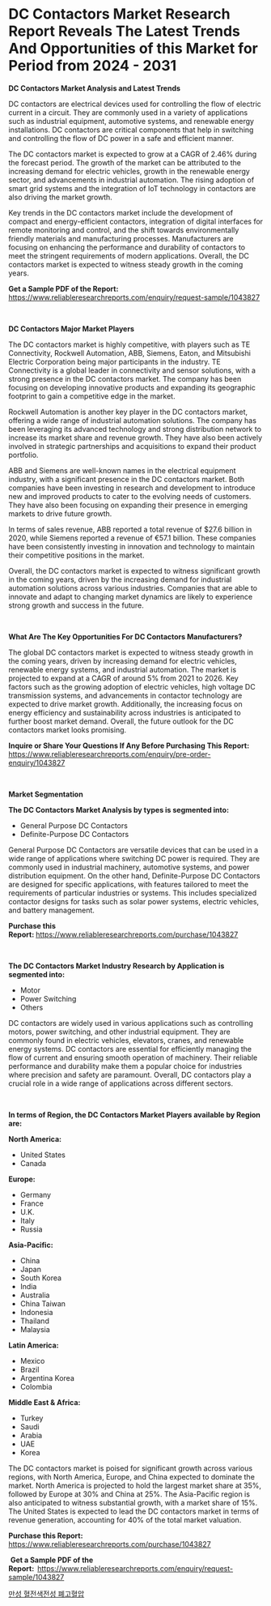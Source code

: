 <p><h1>DC Contactors Market Research Report Reveals The Latest Trends And Opportunities of this Market for Period from 2024 - 2031</h1></p><p><strong>DC Contactors Market Analysis and Latest Trends</strong></p>
<p><p>DC contactors are electrical devices used for controlling the flow of electric current in a circuit. They are commonly used in a variety of applications such as industrial equipment, automotive systems, and renewable energy installations. DC contactors are critical components that help in switching and controlling the flow of DC power in a safe and efficient manner.</p><p>The DC contactors market is expected to grow at a CAGR of 2.46% during the forecast period. The growth of the market can be attributed to the increasing demand for electric vehicles, growth in the renewable energy sector, and advancements in industrial automation. The rising adoption of smart grid systems and the integration of IoT technology in contactors are also driving the market growth.</p><p>Key trends in the DC contactors market include the development of compact and energy-efficient contactors, integration of digital interfaces for remote monitoring and control, and the shift towards environmentally friendly materials and manufacturing processes. Manufacturers are focusing on enhancing the performance and durability of contactors to meet the stringent requirements of modern applications. Overall, the DC contactors market is expected to witness steady growth in the coming years.</p></p>
<p><strong>Get a Sample PDF of the Report:&nbsp;</strong> <a href="https://www.reliableresearchreports.com/enquiry/request-sample/1043827">https://www.reliableresearchreports.com/enquiry/request-sample/1043827</a></p>
<p>&nbsp;</p>
<p><strong>DC Contactors Major Market Players</strong></p>
<p><p>The DC contactors market is highly competitive, with players such as TE Connectivity, Rockwell Automation, ABB, Siemens, Eaton, and Mitsubishi Electric Corporation being major participants in the industry. TE Connectivity is a global leader in connectivity and sensor solutions, with a strong presence in the DC contactors market. The company has been focusing on developing innovative products and expanding its geographic footprint to gain a competitive edge in the market.</p><p>Rockwell Automation is another key player in the DC contactors market, offering a wide range of industrial automation solutions. The company has been leveraging its advanced technology and strong distribution network to increase its market share and revenue growth. They have also been actively involved in strategic partnerships and acquisitions to expand their product portfolio.</p><p>ABB and Siemens are well-known names in the electrical equipment industry, with a significant presence in the DC contactors market. Both companies have been investing in research and development to introduce new and improved products to cater to the evolving needs of customers. They have also been focusing on expanding their presence in emerging markets to drive future growth.</p><p>In terms of sales revenue, ABB reported a total revenue of $27.6 billion in 2020, while Siemens reported a revenue of €57.1 billion. These companies have been consistently investing in innovation and technology to maintain their competitive positions in the market.</p><p>Overall, the DC contactors market is expected to witness significant growth in the coming years, driven by the increasing demand for industrial automation solutions across various industries. Companies that are able to innovate and adapt to changing market dynamics are likely to experience strong growth and success in the future.</p></p>
<p>&nbsp;</p>
<p><strong>What Are The Key Opportunities For DC Contactors Manufacturers?</strong></p>
<p><p>The global DC contactors market is expected to witness steady growth in the coming years, driven by increasing demand for electric vehicles, renewable energy systems, and industrial automation. The market is projected to expand at a CAGR of around 5% from 2021 to 2026. Key factors such as the growing adoption of electric vehicles, high voltage DC transmission systems, and advancements in contactor technology are expected to drive market growth. Additionally, the increasing focus on energy efficiency and sustainability across industries is anticipated to further boost market demand. Overall, the future outlook for the DC contactors market looks promising.</p></p>
<p><strong>Inquire or Share Your Questions If Any Before Purchasing This Report:</strong> <a href="https://www.reliableresearchreports.com/enquiry/pre-order-enquiry/1043827">https://www.reliableresearchreports.com/enquiry/pre-order-enquiry/1043827</a></p>
<p>&nbsp;</p>
<p><strong>Market Segmentation</strong></p>
<p><strong>The DC Contactors Market Analysis by types is segmented into:</strong></p>
<p><ul><li>General Purpose DC Contactors</li><li>Definite-Purpose DC Contactors</li></ul></p>
<p><p>General Purpose DC Contactors are versatile devices that can be used in a wide range of applications where switching DC power is required. They are commonly used in industrial machinery, automotive systems, and power distribution equipment. On the other hand, Definite-Purpose DC Contactors are designed for specific applications, with features tailored to meet the requirements of particular industries or systems. This includes specialized contactor designs for tasks such as solar power systems, electric vehicles, and battery management.</p></p>
<p><strong>Purchase this Report:&nbsp;</strong><a href="https://www.reliableresearchreports.com/purchase/1043827">https://www.reliableresearchreports.com/purchase/1043827</a></p>
<p>&nbsp;</p>
<p><strong>The DC Contactors Market Industry Research by Application is segmented into:</strong></p>
<p><ul><li>Motor</li><li>Power Switching</li><li>Others</li></ul></p>
<p><p>DC contactors are widely used in various applications such as controlling motors, power switching, and other industrial equipment. They are commonly found in electric vehicles, elevators, cranes, and renewable energy systems. DC contactors are essential for efficiently managing the flow of current and ensuring smooth operation of machinery. Their reliable performance and durability make them a popular choice for industries where precision and safety are paramount. Overall, DC contactors play a crucial role in a wide range of applications across different sectors.</p></p>
<p>&nbsp;</p>
<p><strong>In terms of Region, the DC Contactors Market Players available by Region are:</strong></p>
<p>
    <p> <strong> North America: </strong>
        <ul>
            <li>United States</li>
            <li>Canada</li>
        </ul>
        </p> 
    <p> <strong> Europe: </strong>
        <ul>
            <li>Germany</li>
            <li>France</li>
            <li>U.K.</li>
            <li>Italy</li>
            <li>Russia</li>
        </ul>
        </p> 
    <p> <strong> Asia-Pacific: </strong>
        <ul>
            <li>China</li>
            <li>Japan</li>
            <li>South Korea</li>
            <li>India</li>
            <li>Australia</li>
            <li>China Taiwan</li>
            <li>Indonesia</li>
            <li>Thailand</li>
            <li>Malaysia</li>
        </ul>
        </p> 
    <p> <strong> Latin America: </strong>
        <ul>
            <li>Mexico</li>
            <li>Brazil</li>
            <li>Argentina Korea</li>
            <li>Colombia</li>
        </ul>
        </p> 
    <p> <strong> Middle East & Africa: </strong>
        <ul>
            <li>Turkey</li>
            <li>Saudi</li>
            <li>Arabia</li>
            <li>UAE</li>
            <li>Korea</li>
        </ul>
    </p>
    </p>
<p><p>The DC contactors market is poised for significant growth across various regions, with North America, Europe, and China expected to dominate the market. North America is projected to hold the largest market share at 35%, followed by Europe at 30% and China at 25%. The Asia-Pacific region is also anticipated to witness substantial growth, with a market share of 15%. The United States is expected to lead the DC contactors market in terms of revenue generation, accounting for 40% of the total market valuation.</p></p>
<p><strong>Purchase this Report: </strong><a href="https://www.reliableresearchreports.com/purchase/1043827">https://www.reliableresearchreports.com/purchase/1043827</a></p>
<p>&nbsp;<strong>Get a Sample PDF of the Report:&nbsp;&nbsp;</strong><a href="https://www.reliableresearchreports.com/enquiry/request-sample/1043827">https://www.reliableresearchreports.com/enquiry/request-sample/1043827</a></p>
<p><strong></strong></p>
<p><p><a href="https://github.com/jntpkh496620/Market-Research-Report-List-1/blob/main/154673614681.md">만성 혈전색전성 폐고혈압</a></p></p>